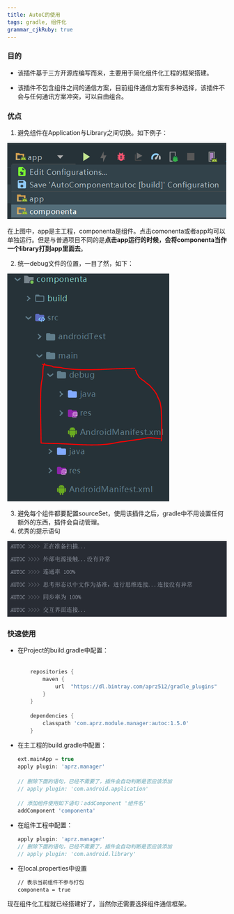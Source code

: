 ```yaml
---
title: AutoC的使用
tags: gradle, 组件化
grammar_cjkRuby: true
---
```


### 目的
- 该插件基于三方开源库编写而来，主要用于简化组件化工程的框架搭建。

- 该插件不包含组件之间的通信方案，目前组件通信方案有多种选择，该插件不会与任何通讯方案冲突，可以自由组合。

### 优点
1. 避免组件在Application与Library之间切换。如下例子：

![](1.PNG)


在上图中，app是主工程，componenta是组件。点击comonenta或者app均可以单独运行。但是与普通项目不同的是**点击app运行的时候，会将componenta当作一个library打到app里面去**。


2. 统一debug文件的位置，一目了然，如下：

![](2.PNG)

3. 避免每个组件都要配置sourceSet，使用该插件之后，gradle中不用设置任何额外的东西，插件会自动管理。
4. 优秀的提示语句

![](3.PNG)

### 快速使用

- 在Project的build.gradle中配置：
    ```gradle
    
        repositories {
            maven {
                url  "https://dl.bintray.com/aprz512/gradle_plugins" 
            }
        }
    
        dependencies {
            classpath 'com.aprz.module.manager:autoc:1.5.0'
        }
    
    ```

- 在主工程的build.gradle中配置：
    ```gradle
    ext.mainApp = true
    apply plugin: 'aprz.manager'
    
    // 删除下面的语句，已经不需要了，插件会自动判断是否应该添加
    // apply plugin: 'com.android.application'
    
    // 添加组件使用如下语句：addComponent '组件名'
    addComponent 'componenta'
    
    ```

- 在组件工程中配置：
    ```gradle
    apply plugin: 'aprz.manager'
    // 删除下面的语句，已经不需要了，插件会自动判断是否应该添加
    // apply plugin: 'com.android.library'
    ```

- 在local.properties中设置
    ```cmd
    // 表示当前组件不参与打包
    componenta = true
    ```



现在组件化工程就已经搭建好了，当然你还需要选择组件通信框架。